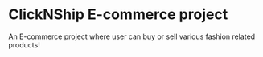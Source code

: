 # ClickNShip E-commerce project 

An E-commerce project where user can buy or sell various fashion related products! 

